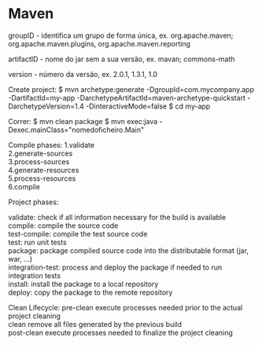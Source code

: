 # Maven
groupID - identifica um grupo de forma única, ex. org.apache.maven; org.apache.maven.plugins, org.apache.maven.reporting

artifactID - nome do jar sem a sua versão, ex. mavan; commons-math

version - número da versão, ex. 2.0.1, 1.3.1, 1.0

Create project:
$ mvn archetype:generate -DgroupId=com.mycompany.app -DartifactId=my-app -DarchetypeArtifactId=maven-archetype-quickstart -DarchetypeVersion=1.4 -DinteractiveMode=false
$ cd my-app

Correr:
$ mvn clean package 
$ mvn exec:java -Dexec.mainClass="nomedoficheiro.Main"

Compile phases:
1.validate  
2.generate-sources  
3.process-sources  
4.generate-resources  
5.process-resources  
6.compile  

Project phases:  

validate: check if all information necessary for the build is available  
compile: compile the source code  
test-compile: compile the test source code  
test: run unit tests  
package: package compiled source code into the distributable format (jar, war, …)  
integration-test: process and deploy the package if needed to run   integration tests  
install: install the package to a local repository  
deploy: copy the package to the remote repository  


Clean Lifecycle:
pre-clean	execute processes needed prior to the actual project cleaning  
clean		remove all files generated by the previous build  
post-clean	execute processes needed to finalize the project cleaning  